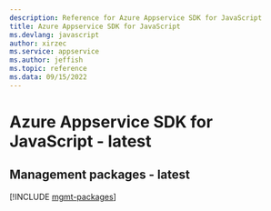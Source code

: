 ```yaml
---
description: Reference for Azure Appservice SDK for JavaScript
title: Azure Appservice SDK for JavaScript
ms.devlang: javascript
author: xirzec
ms.service: appservice
ms.author: jeffish
ms.topic: reference
ms.data: 09/15/2022
---
```

# Azure Appservice SDK for JavaScript - latest

## Management packages - latest
[!INCLUDE [mgmt-packages](appservice-mgmt-index.md)]